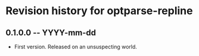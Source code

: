 # Revision history for optparse-repline

## 0.1.0.0 -- YYYY-mm-dd

* First version. Released on an unsuspecting world.
